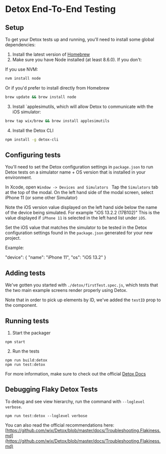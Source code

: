 # Detox End-To-End Testing

## Setup

To get your Detox tests up and running, you'll need to install some global dependencies:

1. Install the latest version of [Homebrew](https://brew.sh/)
2. Make sure you have Node installed (at least 8.6.0). If you don't:

If you use NVM:

```bash
nvm install node
```

Or if you'd prefer to install directly from Homebrew

```bash
brew update && brew install node
```

3. Install `applesimutils, which will allow Detox to communicate with the iOS simulator:

```bash
brew tap wix/brew && brew install applesimutils
```

4. Install the Detox CLI

```bash
npm install -g detox-cli
```

## Configuring tests

You'll need to set the Detox configuration settings in `package.json` to run Detox tests on a simulator name + OS version that is installed in your environment.

In Xcode, open `Window -> Devices and Simulators `
Tap the `Simulators` tab at the top of the modal.
On the left hand side of the modal screen, select iPhone 11 (or some other Simulator)

Note the iOS version value displayed on the left hand side below the name of the device being simulated. For example "iOS 13.2.2 (17B102)" This is the value displayed if `iPhone 11` is selected in the left hand list under `iOS`.

Set the iOS value that matches the simulator to be tested in the Detox configuration settings found in the `package.json` generated for your new project.

Example:

"device": { "name": "iPhone 11", "os": "iOS 13.2" }

## Adding tests

We've gotten you started with `./detox/firstTest.spec.js`, which tests that the two main example screens render properly using Detox.

Note that in order to pick up elements by ID, we've added the `testID` prop to the component.

## Running tests

1. Start the packager

```
npm start
```

2. Run the tests

```
npm run build:detox
npm run test:detox
```

For more information, make sure to check out the official [Detox Docs](https://github.com/wix/Detox/blob/master/docs/README.md)

## Debugging Flaky Detox Tests

To debug and see view hierarchy, run the command with `--loglevel verbose`.

```
npm run test:detox --loglevel verbose
```

You can also read the official recommendations here: [https://github.com/wix/Detox/blob/master/docs/Troubleshooting.Flakiness.md](https://github.com/wix/Detox/blob/master/docs/Troubleshooting.Flakiness.md)
